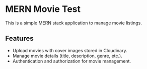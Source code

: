 # MERN Movie Test

This is a simple MERN stack application to manage movie listings.

## Features
- Upload movies with cover images stored in Cloudinary.
- Manage movie details (title, description, genre, etc.).
- Authentication and authorization for movie management.
